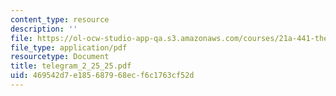 ```yaml
---
content_type: resource
description: ''
file: https://ol-ocw-studio-app-qa.s3.amazonaws.com/courses/21a-441-the-conquest-of-america-spring-2004/469542d7e185687968ecf6c1763cf52d_telegram_2_25_25.pdf
file_type: application/pdf
resourcetype: Document
title: telegram_2_25_25.pdf
uid: 469542d7-e185-6879-68ec-f6c1763cf52d
---
```

